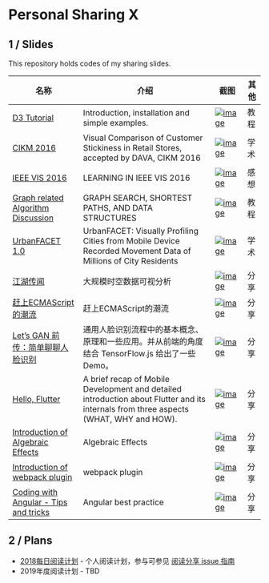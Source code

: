 # Personal Sharing X

## 1 / Slides

This repository holds codes of my sharing slides.

|名称|介绍|截图|其他|
|---|---|---|---|
|[D3 Tutorial](https://hijiangtao.github.io/slides/s-D3-Basic-Tutorial/)| Introduction, installation and simple examples. |[![image](https://user-images.githubusercontent.com/4990015/51119138-019b1580-184d-11e9-9a8c-23394640875b.png)](https://hijiangtao.github.io/slides/s-D3-Basic-Tutorial/)|教程|
|[CIKM 2016](https://hijiangtao.github.io/slides/s-CIKM2016/DAVA16.pdf)|Visual Comparison of Customer Stickiness in Retail Stores, accepted by DAVA, CIKM 2016 |[![image](https://user-images.githubusercontent.com/4990015/51119123-f3e59000-184c-11e9-852a-a63126d42f3c.png)](https://hijiangtao.github.io/slides/s-CIKM2016/DAVA16.pdf)|学术|
|[IEEE VIS 2016](https://hijiangtao.github.io/slides/s-IEEEVIS2016/)|LEARNING IN IEEE VIS 2016 |[![image](https://user-images.githubusercontent.com/4990015/51119088-dca6a280-184c-11e9-9176-7d4a47d93e9e.png)](https://hijiangtao.github.io/slides/s-IEEEVIS2016/)|感想|
|[Graph related Algorithm Discussion](https://hijiangtao.github.io/slides/s-Graph-Search-Related/)|GRAPH SEARCH, SHORTEST PATHS, AND DATA STRUCTURES |[![image](https://user-images.githubusercontent.com/4990015/51119067-d0bae080-184c-11e9-819a-fd0c6166be48.png)](https://hijiangtao.github.io/slides/s-Graph-Search-Related/)|教程|
|[UrbanFACET 1.0](https://hijiangtao.github.io/slides/s-UrbanFACET/UrbanFACET_1.0_for_VIS17.pdf)|UrbanFACET: Visually Profiling Cities from Mobile Device Recorded Movement Data of Millions of City Residents|[![image](https://user-images.githubusercontent.com/4990015/51189245-9ae42d80-191a-11e9-8a94-3aa50e757f78.png)](https://hijiangtao.github.io/slides/s-urbanFACET/UrbanFACET_1.0_for_VIS17.pdf)|学术|
|[江湖传闻](https://hijiangtao.github.io/slides/s-Fliggy/0708.html)|大规模时空数据可视分析 |[![image](https://user-images.githubusercontent.com/4990015/51119034-bda81080-184c-11e9-9630-07f331fb17ee.png)](https://hijiangtao.github.io/slides/s-Fliggy/0708.html)|分享|
|[赶上ECMAScript的潮流](https://hijiangtao.github.io/slides/s-Fliggy/1125-5min.html)|赶上ECMAScript的潮流 |[![image](https://user-images.githubusercontent.com/4990015/51118942-89cceb00-184c-11e9-8f81-8640dd0e85ee.png)](https://hijiangtao.github.io/slides/s-Fliggy/1125-5min.html)|分享|
|[Let’s GAN 前传：简单聊聊人脸识别](https://hijiangtao.github.io/slides/s-Fliggy/1221-5min.html#/)|通用人脸识别流程中的基本概念、原理和一些应用。并从前端的角度结合 TensorFlow.js 给出了一些 Demo。 |[![image](https://user-images.githubusercontent.com/4990015/51118983-a23d0580-184c-11e9-84ba-759e33457c43.png)](https://hijiangtao.github.io/slides/s-Fliggy/1221-5min.html#/)|分享|
|[Hello, Flutter](https://hijiangtao.github.io/slides/s-Fliggy/Hello-Flutter-at-Beginning-of-2019.html#/)|A brief recap of Mobile Development and detailed introduction about Flutter and its internals from three aspects (WHAT, WHY and HOW).|[![image](https://user-images.githubusercontent.com/4990015/51296413-1945ea00-1a57-11e9-8bab-47127dec50ef.png)](https://hijiangtao.github.io/slides/s-Fliggy/Hello-Flutter-at-Beginning-of-2019.html#/)|分享|
|[Introduction of Algebraic Effects](https://hijiangtao.github.io/slides/s-Fliggy/Introduction-of-Algebraic-Effects.html#/)|Algebraic Effects|[![image](https://user-images.githubusercontent.com/4990015/65745768-5b1f4800-e12f-11e9-90ba-30a11cf70a55.png)](https://hijiangtao.github.io/slides/s-Fliggy/Introduction-of-Algebraic-Effects.html#/)|分享|
|[Introduction of webpack plugin](https://hijiangtao.github.io/slides/s-Fliggy/Introduction-of-webpack-plugin.html#/)|webpack plugin|[![image](https://user-images.githubusercontent.com/4990015/69852858-480c2e00-12c0-11ea-81d7-4ac9e7a56232.png)](https://hijiangtao.github.io/slides/s-Fliggy/Introduction-of-webpack-plugin.html#/)|分享|
|[Coding with Angular - Tips and tricks](https://hijiangtao.github.io/slides/s-YFD/Coding-with-Angular-Tips-and-Tricks.html#/)|Angular best practice|[![image](https://user-images.githubusercontent.com/4990015/79878031-8648ec00-841f-11ea-9d52-da909b4754d2.png)](https://hijiangtao.github.io/slides/s-YFD/Coding-with-Angular-Tips-and-Tricks.html#/)|分享|

## 2 / Plans

- [2018每日阅读计划](https://github.com/hijiangtao/slides/issues/1) - 个人阅读计划，参与可参见 [阅读分享 issue 指南](https://github.com/hijiangtao/slides/issues/2)
- 2019年度阅读计划 - TBD
